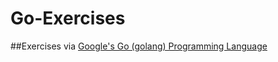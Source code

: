 # Go-Exercises
##Exercises via [Google's Go (golang) Programming Language](https://www.udemy.com/course/learn-how-to-code/)